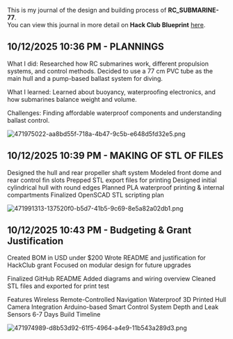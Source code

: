 <!--
  ===================    !!READ THIS NOTICE!!   ====================
  DO NOT edit this file manually. Your changes WILL BE OVERWRITTEN!
  This journal is auto generated and updated by Hack Club Blueprint.
  To edit this file, please edit your journal entries on Blueprint.
  ==================================================================
-->

This is my journal of the design and building process of **RC_SUBMARINE-77**.  
You can view this journal in more detail on **Hack Club Blueprint** [here](https://blueprint.hackclub.com/projects/449).


## 10/12/2025 10:36 PM - PLANNINGS  

What I did: Researched how RC submarines work, different propulsion systems, and control methods. Decided to use a 77 cm PVC tube as the main hull and a pump-based ballast system for diving.

What I learned: Learned about buoyancy, waterproofing electronics, and how submarines balance weight and volume.

Challenges: Finding affordable waterproof components and understanding ballast control.


![471975022-aa8bd55f-718a-4b47-9c5b-e648d5fd32e5.png](https://blueprint.hackclub.com/user-attachments/blobs/proxy/eyJfcmFpbHMiOnsiZGF0YSI6MTgyNiwicHVyIjoiYmxvYl9pZCJ9fQ==--bb5dfaec4c7e138aecab8a8c3e591046f247a6a7/471975022-aa8bd55f-718a-4b47-9c5b-e648d5fd32e5.png)
  

## 10/12/2025 10:39 PM - MAKING OF STL OF FILES  

Designed the hull and rear propeller shaft system
Modeled front dome and rear control fin slots
Prepped STL export files for printing
Designed initial cylindrical hull with round edges
Planned PLA waterproof printing & internal compartments
Finalized OpenSCAD STL scripting plan

![471991313-137520f0-b5d7-41b5-9c69-8e5a82a02db1.png](https://blueprint.hackclub.com/user-attachments/blobs/proxy/eyJfcmFpbHMiOnsiZGF0YSI6MTgyOCwicHVyIjoiYmxvYl9pZCJ9fQ==--ba75244ace74f5eb2c72459a3fa88e7d7f8b0a3c/471991313-137520f0-b5d7-41b5-9c69-8e5a82a02db1.png)

  

## 10/12/2025 10:43 PM - Budgeting & Grant Justification  

Created BOM in USD under $200
Wrote README and justification for HackClub grant
Focused on modular design for future upgrades

Finalized GitHub README
Added diagrams and wiring overview
Cleaned STL files and exported for print test

Features
Wireless Remote-Controlled Navigation
Waterproof 3D Printed Hull
Camera Integration
Arduino-based Smart Control System
Depth and Leak Sensors
6-7 Days Build Timeline

![471974989-d8b53d92-61f5-4964-a4e9-11b543a289d3.png](https://blueprint.hackclub.com/user-attachments/blobs/proxy/eyJfcmFpbHMiOnsiZGF0YSI6MTgyOSwicHVyIjoiYmxvYl9pZCJ9fQ==--ae58524b3adedf9fb72e7fc90bd1bcfba7f281d4/471974989-d8b53d92-61f5-4964-a4e9-11b543a289d3.png)
  

